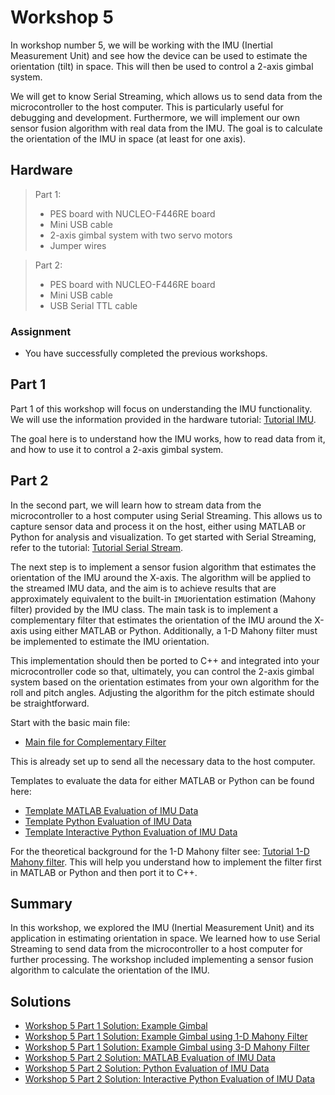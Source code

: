 <!-- link list -->
[0]: https://os.mbed.com/platforms/ST-Nucleo-F446RE/

# Workshop 5

In workshop number 5, we will be working with the IMU (Inertial Measurement Unit) and see how the device can be used to estimate the orientation (tilt) in space. This will then be used to control a 2-axis gimbal system.

We will get to know Serial Streaming, which allows us to send data from the microcontroller to the host computer. This is particularly useful for debugging and development. Furthermore, we will implement our own sensor fusion algorithm with real data from the IMU. The goal is to calculate the orientation of the IMU in space (at least for one axis).

## Hardware

>Part 1:
> - PES board with NUCLEO-F446RE board
> - Mini USB cable
> - 2-axis gimbal system with two servo motors
> - Jumper wires

>Part 2:
> - PES board with NUCLEO-F446RE board
> - Mini USB cable
> - USB Serial TTL cable

### Assignment

- You have successfully completed the previous workshops.

## Part 1

Part 1 of this workshop will focus on understanding the IMU functionality. We will use the information provided in the hardware tutorial: [Tutorial IMU](imu.md).

The goal here is to understand how the IMU works, how to read data from it, and how to use it to control a 2-axis gimbal system.

## Part 2

In the second part, we will learn how to stream data from the microcontroller to a host computer using Serial Streaming. This allows us to capture sensor data and process it on the host, either using MATLAB or Python for analysis and visualization. To get started with Serial Streaming, refer to the tutorial: [Tutorial Serial Stream](serial_stream.md).

The next step is to implement a sensor fusion algorithm that estimates the orientation of the IMU around the X-axis. The algorithm will be applied to the streamed IMU data, and the aim is to achieve results that are approximately equivalent to the built-in ``IMU``orientation estimation (Mahony filter) provided by the IMU class. The main task is to implement a complementary filter that estimates the orientation of the IMU around the X-axis using either MATLAB or Python. Additionally, a 1-D Mahony filter must be implemented to estimate the IMU orientation.

This implementation should then be ported to C++ and integrated into your microcontroller code so that, ultimately, you can control the 2-axis gimbal system based on the orientation estimates from your own algorithm for the roll and pitch angles. Adjusting the algorithm for the pitch estimate should be straightforward.

Start with the basic main file:

- [Main file for Complementary Filter](../solutions/main_comp_filter.cpp)

This is already set up to send all the necessary data to the host computer.

Templates to evaluate the data for either MATLAB or Python can be found here:

- [Template MATLAB Evaluation of IMU Data](../templates/matlab/serial_stream_comp_filter.m)
- [Template Python Evaluation of IMU Data](../templates/python/serial_stream_comp_filter.py)
- [Template Interactive Python Evaluation of IMU Data](../templates/python/serial_stream_comp_filter.ipynb)

For the theoretical background for the 1-D Mahony filter see: [Tutorial 1-D Mahony filter](1d_mahony.md). This will help you understand how to implement the filter first in MATLAB or Python and then port it to C++.

## Summary

In this workshop, we explored the IMU (Inertial Measurement Unit) and its application in estimating orientation in space. We learned how to use Serial Streaming to send data from the microcontroller to a host computer for further processing. The workshop included implementing a sensor fusion algorithm to calculate the orientation of the IMU.

## Solutions

- [Workshop 5 Part 1 Solution: Example Gimbal](../solutions/main_gimbal.cpp)
- [Workshop 5 Part 1 Solution: Example Gimbal using 1-D Mahony Filter](../solutions/main_gimbal_1d_mahony.cpp)
- [Workshop 5 Part 1 Solution: Example Gimbal using 3-D Mahony Filter](../solutions/main_gimbal_3d_mahony.cpp)
- [Workshop 5 Part 2 Solution: MATLAB Evaluation of IMU Data](../solutions/matlab/serial_stream_comp_filter.m)
- [Workshop 5 Part 2 Solution: Python Evaluation of IMU Data](../solutions/python/serial_stream_comp_filter.py)
- [Workshop 5 Part 2 Solution: Interactive Python Evaluation of IMU Data](../solutions/python/serial_stream_comp_filter.ipynb)
